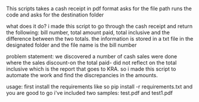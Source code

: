 This scripts takes a cash receipt in pdf format
asks for the file path
runs the code and asks for the destination folder

what does it do?
i made this script to go through the cash receipt and return the following: bill number, total amount paid, total inclusive and the difference between the two totals.
the information is stored in a txt file in the designated folder and the file name is the bill number 

problem statement:
we discovered a number of cash sales were done where the sales discount-on the total paid- did not reflect on the total inclusive which is the report that goes to KRA.
so i made this script to automate the work and find the discrepancies in the amounts.

usage:
first install the requirements like so
pip install -r requirements.txt
and you are good to go
i've included two samples: test.pdf and test1.pdf

